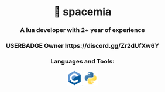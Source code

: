 <h1 align="center">👋 spacemia</h1>
<h3 align="center">A lua developer with 2+ year of experience</h3>

<h3 align="center">USERBADGE Owner
https://discord.gg/Zr2dUfXw6Y</h3>

<h3 align="left"></h3>
<p align="left">
</p>

<h3 align="center">Languages and Tools:</h3>
<p align="center"> <a href="https://www.cprogramming.com/" target="_blank" rel="noreferrer"> <img src="https://raw.githubusercontent.com/devicons/devicon/master/icons/c/c-original.svg" alt="c" width="40" height="40"/> </a> <a href="https://www.python.org" target="_blank" rel="noreferrer"> <img src="https://raw.githubusercontent.com/devicons/devicon/master/icons/python/python-original.svg" alt="python" width="40" height="40"/> </a> </p>
